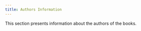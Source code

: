 ```yaml
---
title: Authors Information
---
```


This section presents information about the authors of the books.
